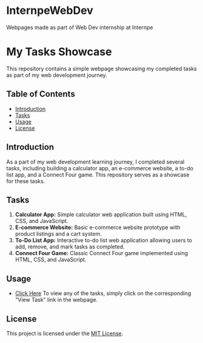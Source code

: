 # InternpeWebDev
Webpages made as part of Web Dev internship at Internpe

# My Tasks Showcase

This repository contains a simple webpage showcasing my completed tasks as part of my web development journey.

## Table of Contents

- [Introduction](#introduction)
- [Tasks](#tasks)
- [Usage](#usage)
- [License](#license)

## Introduction

As a part of my web development learning journey, I completed several tasks, including building a calculator app, an e-commerce website, a to-do list app, and a Connect Four game. This repository serves as a showcase for these tasks.

## Tasks

1. **Calculator App:** Simple calculator web application built using HTML, CSS, and JavaScript.
2. **E-commerce Website:** Basic e-commerce website prototype with product listings and a cart system.
3. **To-Do List App:** Interactive to-do list web application allowing users to add, remove, and mark tasks as completed.
4. **Connect Four Game:** Classic Connect Four game implemented using HTML, CSS, and JavaScript.

## Usage
- [Click Here](#https://simonriley-141.github.io/InternpeWebDev/)
To view any of the tasks, simply click on the corresponding "View Task" link in the webpage.

## License

This project is licensed under the [MIT License](LICENSE).
